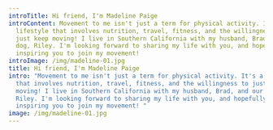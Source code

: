 ```yaml
---
introTitle: Hi friend, I'm Madeline Paige
introContent: Movement to me isn't just a term for physical activity. It's a
  lifestyle that involves nutrition, travel, fitness, and the willingness to
  just keep moving! I live in Southern California with my husband, Brad, and our
  dog, Riley. I'm looking forward to sharing my life with you, and hopefully
  inspiring you to join my movement!
introImage: /img/madeline-01.jpg
title: Hi friend, I'm Madeline Paige
intro: "Movement to me isn't just a term for physical activity. It's a lifestyle
  that involves nutrition, travel, fitness, and the willingness to just keep
  moving! I live in Southern California with my husband, Brad, and our dog,
  Riley. I'm looking forward to sharing my life with you, and hopefully
  inspiring you to join my movement! "
image: /img/madeline-01.jpg
---
```

